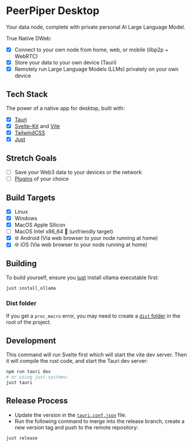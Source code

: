# PeerPiper Desktop

Your data node, complete with private personal AI Large Language Model.

True Native DWeb:

- [x] Connect to your own node from home, web, or mobile (libp2p + WebRTC)
- [x] Store your data to your own device (Tauri)
- [x] Remotely run Large Language Models (LLMs) privately on your own device

## Tech Stack

The power of a native app for desktop, built with:

- [x] [Tauri](https://tauri.app/)
- [x] [Svelte-Kit](https://kit.svelte.dev/) and [Vite](https://vitejs.dev/)
- [x] [TailwindCSS](https://tailwindcss.com/)
- [x] [Just](https://just.systems/)

## Stretch Goals

- [ ] Save your Web3 data to your devices or the network
- [ ] [Plugins](https://component-model.bytecodealliance.org/) of your choice

## Build Targets

- [x] Linux
- [x] Windows
- [x] MacOS Apple Silicon
- [ ] MacOS Intel x86_64 🤕 (unfriendly target)
- [x] 🌐 Android (Via web browser to your node running at home)
- [x] 🌐 iOS (Via web browser to your node running at home)

## Building

To build yourself, ensure you [just](https://just.systems) install ollama executable first:

```bash
just install_ollama
```

### Dist folder

If you get a `proc_macro` error, you may need to create a [`dist` folder](./dist) in the root of the project.

## Development

This command will run Svelte first which will start the vite dev server. Then it will compile the rust code, and start the Tauri dev server:

```bash
npm run tauri dev
# or using just.systems:
just tauri
```

## Release Process

- Update the version in the [`tauri.conf.json`](./src-tauri/tauri.conf.json) file. 
- Run the following command to merge into the release branch, create a new version tag and push to the remote repository:

```bash
just release
```
